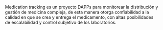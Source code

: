 Medication tracking es un proyecto DAPPs para monitorear la distribución y gestión de medicina compleja, de esta manera otorga confiabilidad a la calidad en que se crea y entrega el medicamento, con altas posibilidades de escalabilidad y control subjetivo de los laboratorios.
